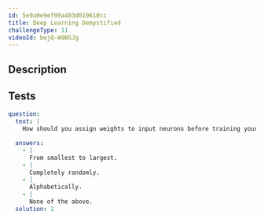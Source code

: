 ```yaml
---
id: 5e9a0e9ef99a403d019610cc
title: Deep Learning Demystified
challengeType: 11
videoId: bejQ-W9BGJg
---
```


## Description

<section id='description'>

</section>

## Tests

<section id='tests'>

```yml
question:
  text: |
    How should you assign weights to input neurons before training your network for the first time?

  answers:
    - |
      From smallest to largest.
    - |
      Completely randomly.
    - |
      Alphabetically.
    - |
      None of the above.
  solution: 2
```

</section>
